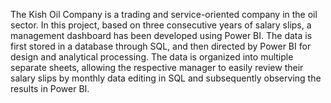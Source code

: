 The Kish Oil Company is a trading and service-oriented company in the oil sector. In this project, based on three consecutive years of salary slips, a management dashboard has been developed using Power BI. The data is first stored in a database through SQL, and then directed by Power BI for design and analytical processing. The data is organized into multiple separate sheets, allowing the respective manager to easily review their salary slips by monthly data editing in SQL and subsequently observing the results in Power BI.
